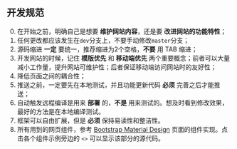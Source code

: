 ## 开发规范

0. 在开始之前，明确自己是想要 **维护网站内容**，还是要 **改进网站的功能特性**；
1. 任何更改都应该发生在`dev`分支上，不要手动修改`master`分支；
1. 源码缩进 **一定** 要统一，推荐缩进为2个空格，**不要** 用 TAB 缩进；
1. 开发网站的时候，记住 **模版优先** 和 **移动端优先** 两个重要概念；前者可以大量减小工作量，提升网站可维护性；后者保证移动端访问网站时的友好性；
2. 降低页面之间的耦合性；
3. 推送之前，一定要先在本地测试，并且功能更新代码 **必须** 完善之后才能推送；
4. 自动触发远程编译是用来 **部署** 的，**不是** 用来测试的。想及时看到修改效果，最好的方法是在本地编译测试。
5. 框架可以自由扩展，但是 **必须** 保持易读性和整洁性。
6. 所有用到的网页组件，参考 [Bootstrap Material Design](http://fezvrasta.github.io/bootstrap-material-design/bootstrap-elements.html) 页面的组件实现。点击各个组件示例旁边的 `<>` 可以显示该部分的源代码。
